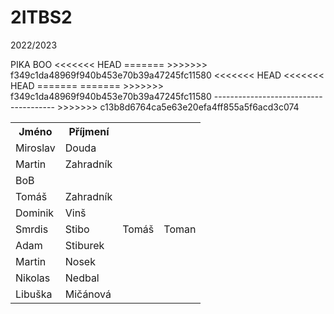 # 2ITBS2
2022/2023

<html>
	<body>
		<table>
			<th>Jméno</th>
			<th>Příjmení</th>
			<tr>
				<td>Miroslav</td>
				<td>Douda</td>
				PIKA BOO
			<tr>
				<td>Martin</td>
				<td>Zahradník</td>
			</tr>
			</tr>
			<tr>
				<td>BoB</td>
			</tr>
			<tr>	
				<td>Tomáš</td>
				<td>Zahradník</td>
			</tr>
			<tr>
				<td>Dominik</td>
				<td>Vinš</td>
			</tr>
			<tr>
<<<<<<< HEAD
				<td>Smrdis</td>
				<td>Stibo</td>
=======
				<td>Tomáš</td>
				<td>Toman</td>
			</tr>
				<td>Adam</td>
				<td>Stiburek</td>
>>>>>>> f349c1da48969f940b453e70b39a47245fc11580
			<tr>
                        <tr>
                                <td>Martin</td>
                                <td>Nosek</td>
                        <tr>
<<<<<<< HEAD
			<tr>
<<<<<<< HEAD
				<td>Nikolas</td>
				<td>Nedbal</td>
			</tr>
=======
=======
				<td>Libuška</td>
				<td>Mičánová</td>
			</tr>
>>>>>>> f349c1da48969f940b453e70b39a47245fc11580
			--------------------------------------
>>>>>>> c13b8d6764ca5e63e20efa4ff855a5f6acd3c074
		</table>
	</body>
</html>
